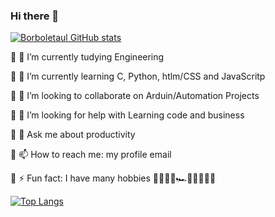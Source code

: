 ### Hi there 👋

[![Borboletaul GitHub stats](https://github-readme-stats.vercel.app/api?username=Borboletazul&show_icons=true&theme=cobalt2)](https://github.com/Borboletzul/github-readme-stats)
<!--![Anurag's GitHub stats](https://github-readme-stats.vercel.app/api?username=Borboletazul&hide=contribs,prs)-->

🔵 🔭 I’m currently tudying Engineering

🔵 🌱 I’m currently learning C, Python, htlm/CSS and JavaScritp

🔵 👯 I’m looking to collaborate on Arduin/Automation Projects

🔵 🤔 I’m looking for help with Learning code and business

🔵 💬 Ask me about productivity

🔵 📫 How to reach me: my profile email

🔵 ⚡ Fun fact: I have many hobbies 🎸🎻🎹🎨🏎🏋️‍♀‍🏃‍♂‍🦾


[![Top Langs](https://github-readme-stats.vercel.app/api/top-langs/?username=Borboletazul&langs_count=8&theme=cobalt2)](https://github.com/Borboletazul/github-readme-stats)

<!--
&layout=compact
[![Readme Card](https://github-readme-stats.vercel.app/api/pin/?username=Borboletazul&repo=github-readme-stats)](https://github.com/Borboletazul/github-readme-stats)
&theme=yeblu
&theme=cobalt2
github_dark_dimmed
github_dark
&theme=transparent
-->
